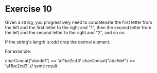 # Exercise 10

Given a string, you progressively need to concatenate the first 
letter from the left and the first letter to the right and "1",
then the second letter from the left and the second letter to the 
right and "2", and so on.

If the string's length is odd drop the central element.

For example:

charConcat("abcdef")    == 'af1be2cd3'
charConcat("abc!def")   == 'af1be2cd3' // same result
